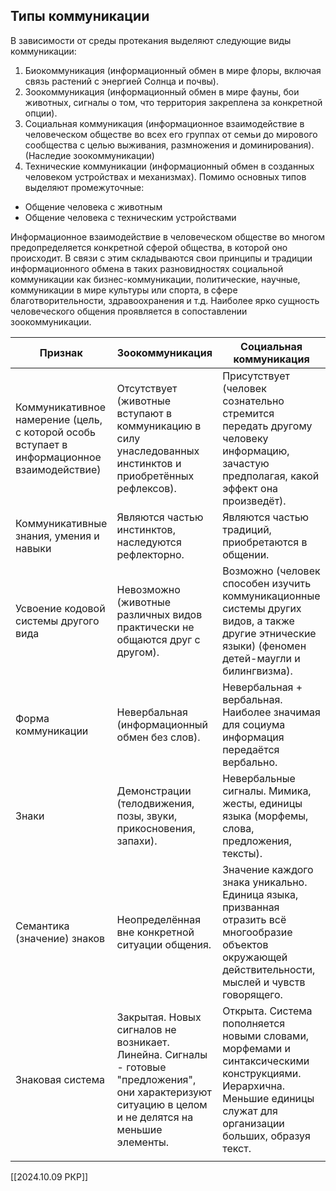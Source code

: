 ## Типы коммуникации
В зависимости от среды протекания выделяют следующие виды коммуникации:
1. Биокоммуникация (информационный обмен в мире флоры, включая связь растений с энергией Солнца и почвы).
2. Зоокоммуникация (информационный обмен в мире фауны, бои животных, сигналы о том, что территория закреплена за конкретной опции).
3. Социальная коммуникация (информационное взаимодействие в человеческом обществе во всех его группах от семьи до мирового сообщества с целью выживания, размножения и доминирования). (Наследие зоокоммуникации) 
4. Технические коммуникации (информационный обмен в созданных человеком устройствах и механизмах).
Помимо основных типов выделяют промежуточные:
- Общение человека с животным
- Общение человека с техническим устройствами

Информационное взаимодействие в человеческом обществе во многом предопределяется конкретной сферой общества, в которой оно происходит. В связи с этим складываются свои принципы и традиции информационного обмена в таких разновидностях социальной коммуникации как бизнес-коммуникации, политические, научные, коммуникации в мире культуры или спорта, в сфере благотворительности, здравоохранения и т.д. 
Наиболее ярко сущность человеческого общения проявляется в сопоставлении зоокоммуникации.


| **Признак**                                                                                | **Зоокоммуникация**                                                                                                                                   | **Социальная коммуникация**                                                                                                                                        |
| ------------------------------------------------------------------------------------------ | ----------------------------------------------------------------------------------------------------------------------------------------------------- | ------------------------------------------------------------------------------------------------------------------------------------------------------------------ |
| Коммуникативное намерение (цель, с которой особь вступает в информационное взаимодействие) | Отсутствует (животные вступают в коммуникацию в силу унаследованных инстинктов и приобретённых рефлексов).                                            | Присутствует (человек сознательно стремится передать другому человеку информацию, зачастую предполагая, какой эффект она произведёт).                              |
| Коммуникативные знания, умения и навыки                                                    | Являются частью инстинктов, наследуются рефлекторно.                                                                                                  | Являются частью традиций, приобретаются в общении.                                                                                                                 |
| Усвоение кодовой системы другого вида                                                      | Невозможно (животные различных видов практически не общаются друг с другом).                                                                          | Возможно (человек способен изучить коммуникационные системы других видов, а также другие этнические языки) (феномен детей-маугли и билингвизма).                   |
| Форма коммуникации                                                                         | Невербальная (информационный обмен без слов).                                                                                                         | Невербальная + вербальная. Наиболее значимая для социума информация передаётся вербально.                                                                          |
| Знаки                                                                                      | Демонстрации (телодвижения, позы, звуки, прикосновения, запахи).                                                                                      | Невербальные сигналы. Мимика, жесты, единицы языка (морфемы, слова, предложения, тексты).                                                                          |
| Семантика (значение) знаков                                                                | Неопределённая вне конкретной ситуации общения.                                                                                                       | Значение каждого знака уникально. Единица языка, призванная отразить всё многообразие объектов окружающей действительности, мыслей и чувств говорящего.            |
| Знаковая система                                                                           | Закрытая. Новых сигналов не возникает. Линейна. Сигналы - готовые "предложения", они характеризуют ситуацию в целом и не делятся на меньшие элементы. | Открыта. Система пополняется новыми словами, морфемами и синтаксическими конструкциями. Иерархична. Меньшие единицы служат для организации больших, образуя текст. |
|                                                                                            |                                                                                                                                                       |                                                                                                                                                                    |

[[2024.10.09 РКР]]